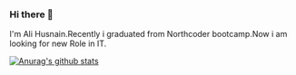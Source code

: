 ### Hi there 👋
I'm Ali Husnain.Recently i graduated from Northcoder bootcamp.Now i am looking for new Role in IT.

[![Anurag's github stats](https://github-readme-stats.vercel.app/api?username=alihusnain4190)](https://github.com/anuraghazra/github-readme-stats)

<!--
**alihusnain4190/alihusnain4190** is a ✨ _special_ ✨ repository because its `README.md` (this file) appears on your GitHub profile.

Here are some ideas to get you started:

- 🔭 I’m currently working on ...
- 🌱 I’m currently learning ...
- 👯 I’m looking to collaborate on ...
- 🤔 I’m looking for help with ...
- 💬 Ask me about ...
- 📫 How to reach me: ...
- 😄 Pronouns: ...
- ⚡ Fun fact: ...
-->
